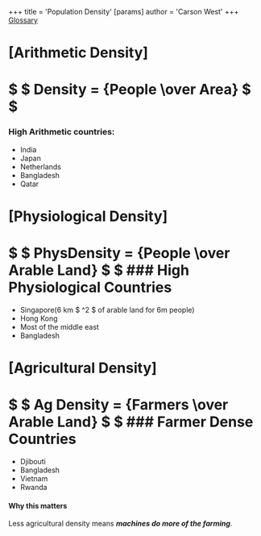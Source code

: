 +++
 title = 'Population Density'
[params]
	author = 'Carson West'
+++
 [Glossary](./../glossary/)

# [Arithmetic Density]
#  $  $  Density = {People \over Area}  $  $  

### High Arithmetic countries:
- India
- Japan
- Netherlands
- Bangladesh
- Qatar


# [Physiological Density]
#  $  $  PhysDensity = {People \over Arable Land}  $  $  ### High Physiological Countries
- Singapore(6 km $ ^2 $  of arable land for 6m people)
- Hong Kong
- Most of the middle east
- Bangladesh
# [Agricultural Density]
#  $  $ Ag Density = {Farmers \over Arable Land}  $  $  ### Farmer Dense Countries
- Djibouti
- Bangladesh
- Vietnam
- Rwanda
#### Why this matters
Less agricultural density means **___machines do more of the farming___**.